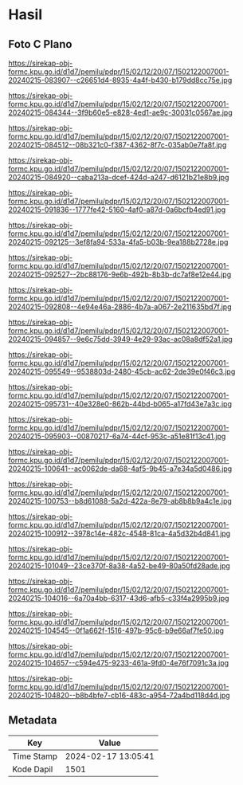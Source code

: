 # Hasil

## Foto C Plano

https://sirekap-obj-formc.kpu.go.id/d1d7/pemilu/pdpr/15/02/12/20/07/1502122007001-20240215-083907--c26651d4-8935-4a4f-b430-b179dd8cc75e.jpg

https://sirekap-obj-formc.kpu.go.id/d1d7/pemilu/pdpr/15/02/12/20/07/1502122007001-20240215-084344--3f9b60e5-e828-4ed1-ae9c-30031c0567ae.jpg

https://sirekap-obj-formc.kpu.go.id/d1d7/pemilu/pdpr/15/02/12/20/07/1502122007001-20240215-084512--08b321c0-f387-4362-8f7c-035ab0e7fa8f.jpg

https://sirekap-obj-formc.kpu.go.id/d1d7/pemilu/pdpr/15/02/12/20/07/1502122007001-20240215-084920--caba213a-dcef-424d-a247-d6121b21e8b9.jpg

https://sirekap-obj-formc.kpu.go.id/d1d7/pemilu/pdpr/15/02/12/20/07/1502122007001-20240215-091836--1777fe42-5160-4af0-a87d-0a6bcfb4ed91.jpg

https://sirekap-obj-formc.kpu.go.id/d1d7/pemilu/pdpr/15/02/12/20/07/1502122007001-20240215-092125--3ef8fa94-533a-4fa5-b03b-9ea188b2728e.jpg

https://sirekap-obj-formc.kpu.go.id/d1d7/pemilu/pdpr/15/02/12/20/07/1502122007001-20240215-092527--2bc88176-9e6b-492b-8b3b-dc7af8e12e44.jpg

https://sirekap-obj-formc.kpu.go.id/d1d7/pemilu/pdpr/15/02/12/20/07/1502122007001-20240215-092808--4e94e46a-2886-4b7a-a067-2e211635bd7f.jpg

https://sirekap-obj-formc.kpu.go.id/d1d7/pemilu/pdpr/15/02/12/20/07/1502122007001-20240215-094857--9e6c75dd-3949-4e29-93ac-ac08a8df52a1.jpg

https://sirekap-obj-formc.kpu.go.id/d1d7/pemilu/pdpr/15/02/12/20/07/1502122007001-20240215-095549--9538803d-2480-45cb-ac62-2de39e0f46c3.jpg

https://sirekap-obj-formc.kpu.go.id/d1d7/pemilu/pdpr/15/02/12/20/07/1502122007001-20240215-095731--40e328e0-862b-44bd-b065-a17fd43e7a3c.jpg

https://sirekap-obj-formc.kpu.go.id/d1d7/pemilu/pdpr/15/02/12/20/07/1502122007001-20240215-095903--00870217-6a74-44cf-953c-a51e81f13c41.jpg

https://sirekap-obj-formc.kpu.go.id/d1d7/pemilu/pdpr/15/02/12/20/07/1502122007001-20240215-100641--ac0062de-da68-4af5-9b45-a7e34a5d0486.jpg

https://sirekap-obj-formc.kpu.go.id/d1d7/pemilu/pdpr/15/02/12/20/07/1502122007001-20240215-100753--b8d61088-5a2d-422a-8e79-ab8b8b9a4c1e.jpg

https://sirekap-obj-formc.kpu.go.id/d1d7/pemilu/pdpr/15/02/12/20/07/1502122007001-20240215-100912--3978c14e-482c-4548-81ca-4a5d32b4d841.jpg

https://sirekap-obj-formc.kpu.go.id/d1d7/pemilu/pdpr/15/02/12/20/07/1502122007001-20240215-101049--23ce370f-8a38-4a52-be49-80a50fd28ade.jpg

https://sirekap-obj-formc.kpu.go.id/d1d7/pemilu/pdpr/15/02/12/20/07/1502122007001-20240215-104016--6a70a4bb-6317-43d6-afb5-c33f4a2995b9.jpg

https://sirekap-obj-formc.kpu.go.id/d1d7/pemilu/pdpr/15/02/12/20/07/1502122007001-20240215-104545--0f1a662f-1516-497b-95c6-b9e66af7fe50.jpg

https://sirekap-obj-formc.kpu.go.id/d1d7/pemilu/pdpr/15/02/12/20/07/1502122007001-20240215-104657--c594e475-9233-461a-9fd0-4e76f7091c3a.jpg

https://sirekap-obj-formc.kpu.go.id/d1d7/pemilu/pdpr/15/02/12/20/07/1502122007001-20240215-104820--b8b4bfe7-cb16-483c-a954-72a4bd118d4d.jpg


## Metadata

| Key        | Value               |
| ---------- | ------------------- |
| Time Stamp | 2024-02-17 13:05:41 |
| Kode Dapil | 1501                |



